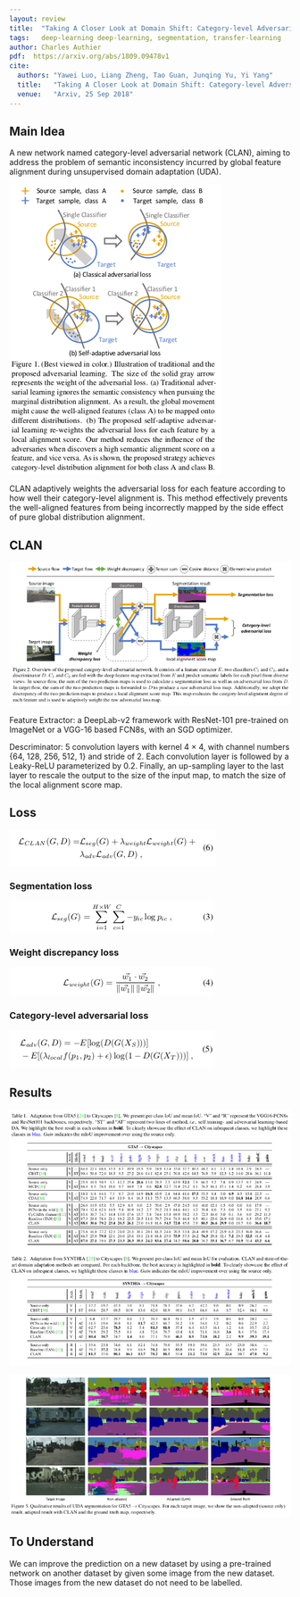 ```yaml
---
layout: review
title:  "Taking A Closer Look at Domain Shift: Category-level Adversaries for Semantics Consistent Domain Adaptation"
tags:   deep-learning deep-learning, segmentation, transfer-learning
author: Charles Authier
pdf:  https://arxiv.org/abs/1809.09478v1
cite:
  authors: "Yawei Luo, Liang Zheng, Tao Guan, Junqing Yu, Yi Yang"
  title:   "Taking A Closer Look at Domain Shift: Category-level Adversaries for Semantics Consistent Domain Adaptation"
  venue:   "Arxiv, 25 Sep 2018"
---
```


## Main Idea
A new network named category-level adversarial network (CLAN), aiming to address the problem of semantic inconsistency incurred by global feature alignment during unsupervised domain adaptation (UDA).

![](/article/images/CLAN/clan_uda.png)

CLAN adaptively weights the adversarial loss for each feature according to how well their category-level alignment is.
This method effectively prevents the well-aligned features from being incorrectly mapped by the side effect of pure global distribution alignment.

## CLAN

![](/article/images/CLAN/clan_network.png)

Feature Extractor: a DeepLab-v2 framework with ResNet-101 pre-trained on ImageNet or a VGG-16 based FCN8s, with an SGD optimizer.

Descriminator: 5 convolution layers with kernel 4 × 4, with channel numbers {64, 128, 256, 512, 1} and stride of 2.
Each convolution layer is followed by a Leaky-ReLU parameterized by 0.2.
Finally, an up-sampling layer to the last layer to rescale the output to the size of the input map, to match the size of the local alignment score map.

## Loss

![](/article/images/CLAN/clan_allloss.png)

### Segmentation loss

![](/article/images/CLAN/clan_segloss.png)

### Weight discrepancy loss

![](/article/images/CLAN/clan_weightloss.png)

### Category-level adversarial loss

![](/article/images/CLAN/clan_adloss.png)

## Results

![](/article/images/CLAN/clan_table.png)

![](/article/images/CLAN/clan_fig.png)

## To Understand

We can improve the prediction on a new dataset by using a pre-trained network on another dataset by given some image from the new dataset. Those images from the new dataset do not need to be labelled.
